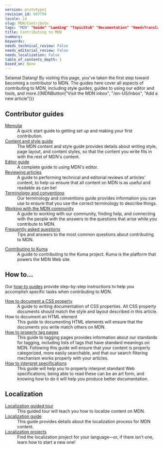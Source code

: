 ```yaml
---
version: prototype1
revision_id: 997759
locale: id
slug: MDN/Contribute
tags: "MDN" "Guide" "Landing" "TopicStub" "Documentation" "NeedsTranslation"
title: Contributing to MDN
summary: 
keywords: 
needs_technical_review: False
needs_editorial_review: False
needs_localization: False
table_of_contents_depth: 1
based_on: None
---
```

<p>Selamat Datang! By visiting this page, you've taken the first step toward becoming a contributor to MDN. <span class="seoSummary">The guides here cover all aspects of contributing to MDN, including style guides, guides to using our editor and tools, and more.</span>{{MDNButton("Visit the MDN inbox", "/en-US/Inbox", "Add a new article")}}</p>

<div class="row topicpage-table">
<div class="section">
<h2 id="Contributor_guides">Contributor guides</h2>

<dl>
 <dt><a href="/en-US/docs/MDN/Getting_started">Memulai</a></dt>
 <dd>A quick start guide to getting set up and making your first contribution.</dd>
 <dt><a href="/en-US/docs/MDN/Contribute/Style_guide">Content and style guide</a></dt>
 <dd>The MDN content and style guide provides details about writing style, page layout, and content styles, so that the content you write fits in with the rest of MDN's content.</dd>
 <dt><a href="/en-US/docs/MDN/Contribute/Editor">Editor guide</a></dt>
 <dd>A complete guide to using MDN's editor.</dd>
 <dt><a href="/en-US/docs/MDN/Contribute/Reviewing_articles">Reviewing articles</a></dt>
 <dd>A guide to performing technical and editorial reviews of articles' content, to help us ensure that all content on MDN is as useful and readable as can be!</dd>
 <dt><a href="/en-US/docs/MDN/Contribute/Conventions">Terminology and conventions</a></dt>
 <dd>Our terminology and conventions guide provides information you can use to ensure that you use the correct terminology to describe things.</dd>
 <dt><a href="/en-US/docs/MDN/Contribute/Community">Working with the MDN community</a></dt>
 <dd>A guide to working with our community, finding help, and connecting with the people with the answers to the questions that arise while you contribute to MDN.</dd>
 <dt><a href="/en-US/docs/MDN/Contribute/FAQ">Frequently asked questions</a></dt>
 <dd>Tips and answers to the most common questions about contributing to MDN.</dd>
</dl>

<dl>
 <dt><a href="/en-US/docs/MDN/Kuma/Contributing">Contributing to Kuma</a></dt>
 <dd>A guide to contributing to the Kuma project. Kuma is the platform that powers the MDN Web site.</dd>
</dl>
</div>

<div class="section">
<h2 id="How_to...">How to...</h2>

<p>Our <a href="/en-US/docs/MDN/Contribute/Howto">how-to guides</a> provide step-by-step instructions to help you accomplish specific tasks when contributing to MDN.</p>

<dl>
 <dt><a href="/en-US/docs/MDN/Contribute/Howto/Document_a_CSS_property">How to document a CSS property</a></dt>
 <dd>A guide to writing documentation of CSS properties. All CSS property documents should match the style and layout described in this article.</dd>
 <dt>How to document an HTML element</dt>
 <dd>This guide to documenting HTML elements will ensure that the documents you write match others on MDN.</dd>
 <dt><a href="/en-US/docs/MDN/Contribute/Howto/Tag">How to properly tag pages</a></dt>
 <dd>This guide to tagging pages provides information about our standards for tagging, including lists of tags that have standard meanings on MDN. Following this guide will ensure that your content is properly categorized, more easily searchable, and that our search filtering mechanism works properly with your articles.</dd>
 <dt><a href="/en-US/docs/MDN/Contribute/Howto/Interpret_specifications">How to interpret specifications</a></dt>
 <dd>This guide will help you to properly interpret standard Web specifications; being able to read these can be an art form, and knowing how to do it will help you produce better documentation.</dd>
</dl>

<h2 id="Localization">Localization</h2>

<dl>
 <dt><a href="/en-US/docs/MDN/Contribute/Localize/Tour">Localization guided tour</a></dt>
 <dd>This guided tour will teach you how to localize content on MDN.</dd>
 <dt><a href="/en-US/docs/MDN/Contribute/Localize/Guide">Localization guide</a></dt>
 <dd>This guide provides details about the localization process for MDN content.</dd>
 <dt><a href="/en-US/docs/MDN/Contribute/Localize/Localization_projects">Localization projects</a></dt>
 <dd>Find the localization project for your language—or, if there isn't one, learn how to start a new one!</dd>
</dl>
</div>
</div>

<p>&nbsp;</p>

